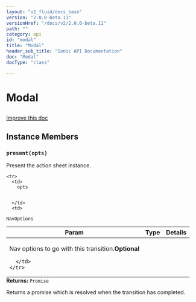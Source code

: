 ```yaml
---
layout: "v2_fluid/docs_base"
version: "2.0.0-beta.11"
versionHref: "/docs/v2/2.0.0-beta.11"
path: ""
category: api
id: "modal"
title: "Modal"
header_sub_title: "Ionic API Documentation"
doc: "Modal"
docType: "class"

---
```










<h1 class="api-title">
<a class="anchor" name="modal" href="#modal"></a>

Modal





</h1>

<a class="improve-v2-docs" href="http://github.com/driftyco/ionic/edit/master//src/components/modal/modal.ts#L7">
Improve this doc
</a>










<!-- @usage tag -->


<!-- @property tags -->



<!-- instance methods on the class -->

<h2><a class="anchor" name="instance-members" href="#instance-members"></a>Instance Members</h2>

<div id="present"></div>

<h3>
<a class="anchor" name="present" href="#present"></a>
<code>present(opts)</code>
  

</h3>

Present the action sheet instance.



<table class="table param-table" style="margin:0;">
  <thead>
    <tr>
      <th>Param</th>
      <th>Type</th>
      <th>Details</th>
    </tr>
  </thead>
  <tbody>
    
    <tr>
      <td>
        opts
        
        
      </td>
      <td>
        
  <code>NavOptions</code>
      </td>
      <td>
        <p>Nav options to go with this transition.<strong class="tag">Optional</strong></p>

        
      </td>
    </tr>
    
  </tbody>
</table>





<div class="return-value">
<i class="icon ion-arrow-return-left"></i>
<b>Returns:</b> 
  <code>Promise</code> <p>Returns a promise which is resolved when the transition has completed.</p>


</div>







<!-- related link --><!-- end content block -->


<!-- end body block -->

